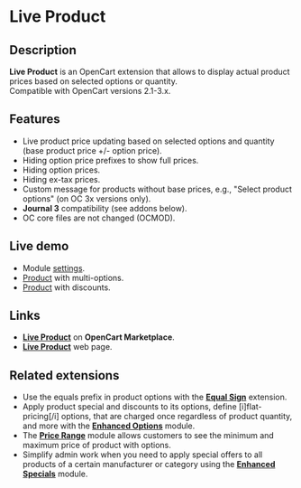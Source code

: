 # Live Product

## Description
**Live Product** is an OpenCart extension that allows to display actual product prices based on selected options or quantity.  
Compatible with OpenCart versions 2.1-3.x.

## Features
* Live product price updating based on selected options and quantity (base product price +/- option price).
* Hiding option price prefixes to show full prices.
* Hiding option prices.
* Hiding ex-tax prices.
* Custom message for products without base prices, e.g., "Select product options" (on OC 3x versions only).
* **Journal 3** compatibility (see addons below).
* OC core files are not changed (OCMOD).

## Live demo
* Module [settings](https://demo.ocmod.space/a/admin/index.php?route=extension/module/live_product).
* [Product](https://demo.ocmod.space/a/apple-cinema) with multi-options.
* [Product](https://demo.ocmod.space/a/iphone) with discounts.

## Links
* **[Live Product](https://www.opencart.com/index.php?route=marketplace/extension/info&extension_id=44968)** on **OpenCart Marketplace**.
* **[Live Product](https://www.ocmod.space/live-product)** web page.

## Related extensions
* Use the equals prefix in product options with the **[Equal Sign](https://www.opencart.com/index.php?route=marketplace/extension/info&extension_id=34383)** extension.
* Apply product special and discounts to its options, define [i]flat-pricing[/i] options, that are charged once regardless of product quantity, and more with the **[Enhanced Options](https://www.opencart.com/index.php?route=marketplace/extension/info&extension_id=40391)** module.
* The **[Price Range](https://www.opencart.com/index.php?route=marketplace/extension/info&extension_id=38331)** module allows customers to see the minimum and maximum price of product with options.
* Simplify admin work when you need to apply special offers to all products of a certain manufacturer or category using the **[Enhanced Specials](https://www.opencart.com/index.php?route=marketplace/extension/info&extension_id=43136)** module.
